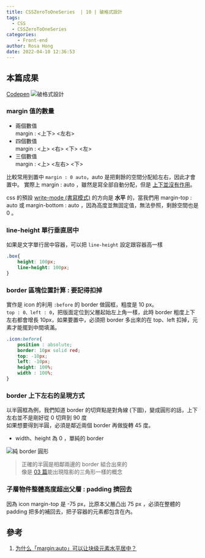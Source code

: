 ```yaml
---
title: CSSZeroToOneSeries  | 10 | 破格式設計
tags:
  - CSS
  - CSSZeroToOneSeries
categories:
	- Front-end
author: Rosa Hong
date: 2022-04-10 12:36:53
---
```


## 本篇成果
[Codepen](https://codepen.io/shan473/pen/QWOZgzP)
![破格式設計](https://dsm01pap006files.storage.live.com/y4mc1SNrsZu-Jd9u35WNRJfQgL79lh5rKUE-T708KZoUgmfj1e0iFbqwtXItGPmNayXFew5OcaISpno8uR1h5a0KOuWpfs9NvwytLMedU4ijzl-h2mJT3AKapQU7kA5rNBSPp_QOV-6viFwczOvlSgU65TDbCQlby6ccQSZ4Rvcith2HND8fQOqhBUHkD3FrJAo?width=1024&height=586&cropmode=none)

<!-- more -->
### margin 值的數量
- 兩個數值  
	margin : <上下>  <左右>
- 四個數值  
	margin : <上> <右> <下> <左>
- 三個數值  
	margin : <上> <左右> <下>

比較常用到置中 `margin : 0 auto`，auto 是把剩餘的空間分配給左右，因此才會置中。
實際上 margin : auto ，雖然是寫全部自動分配，但是 [上下並沒有作用](https://www.zhihu.com/question/21644198)。  


css 的預設 [write-mode (書寫模式)](https://developer.mozilla.org/zh-CN/docs/Web/CSS/writing-mode) 的方向是 **水平** 的，當我們用 margin-top : auto 或 margin-bottom : auto ，因為高度並無固定值，無法參照，剩餘空間也是 0 。

### line-height 單行垂直居中
如果是文字單行居中容器，可以把 `line-height` 設定跟容器高一樣  

```css
.box{
	height: 100px;
	line-height: 100px;
}
```

### border 區塊位置計算 : 要記得扣掉
實作是 icon 的利用 `:before` 的 border 做圓框，粗度是 10 px。      
`top : 0、left : 0`，把版面定位到父層起始左上角一樣，此時 border 粗度上下左右都會增長 10px，如果要置中，必須把 border 多出來的在 top、left 扣掉，元素才能擺到中間填滿。  

```css
.icon:before{
	position : absolute;
	border: 10px solid red;
	top: -10px;
	left: -10px;
	height: 100%;
	width : 100%;
}
```

### border 上下左右的呈現方式
以半圓框為例，我們知道 border 的切齊點是對角線 (下圖)，變成圓形的話，上下左右並不是剛好從 0 切齊到 90 度  
如果想要得到半圓，必須是鄰近兩個 border 再做旋轉 45 度。   
- width、height 為 0 ，單純的 border  

![純 border 圓形](https://dsm01pap006files.storage.live.com/y4mVu7eeg2awMupFoD5T_nq55dVmzodISxqWR8paqvV46NhzCf4-VPLWZ0Xlm_JLUFsOCEGTcqVb6SoH4icdXFX9V3ZLR39nFB5YYYyNr-ENP529_4MNud_lE-ksXUdUOblMf7y8cah3KcaOjNIgJr_9l8o-fXeE4FZotOCa1CSDMl5pHcz4tP-0UtZeuurM5DG?width=496&height=488&cropmode=none)  

> 正確的半圓是相鄰兩邊的 border 組合出來的  
> 像是 [03 篇](../CSSSeriesZeroToOne-03/#補充-三角形的陰影)能出現陰影的三角形一樣的概念
### 子層物件整體高度超出父層 : padding 擠回去
因為 icon margin-top 是 -75 px，比原本父層凸出 75 px ，必須在整體的 padding 把多的補回去，把子容器的元素都包含在內。


## 參考
1. [为什么「margin:auto」可以让块级元素水平居中？](https://www.zhihu.com/question/21644198)